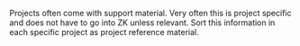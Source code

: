 Projects often come with support material. Very often this is project specific and does not have to go into ZK unless relevant. Sort this information in each specific project as project reference material.